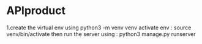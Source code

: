 # APIproduct
1.create the virtual env using 
 python3 -m venv venv
 activate env :  source venv/bin/activate
 then run the server using : python3 manage.py runserver
